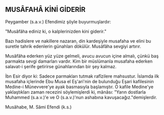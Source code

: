 ## MUSÂFAHÂ KİNİ GİDERİR

Peygamber (s.a.v.) Efendimiz şöyle buyur­muşlardır:

"Musâfâha ediniz ki, o kalplerinizden kini giderir."

Bazı hadislere ve nakillere nazaran, din kardeşiyle musafaha ve elini bu suretle tahrik edenlerin günahları dökülür. Musâfâha sev­giyi artırır.

Musâfâha ederken yüz yüze gelmeli, avucu avucun içine almalı, çünkü baş parmakta sev­gi damarları vardır. Kim bir müslümanla musafaha ederken salavat-i şerife getirirse günahlarından bir şey kalmaz.

İbn Esir diyor ki: Sadece parmakları tut­mak rafîzilere mahsustur. İslamda ilk musafaha içlerinde Ebu Musa el Eş'ari'nin de bulunduğu Eşari kafilesinin Medine-i Münevvere'ye ayak basmasıyla başlamıştır. O kafile Medine'ye yaklaştıkları zaman recezini söylemişlerdi ki, mânâsı: "Yarın dostlarla Muhammed (s.a.v.)'e ve O (s.a.v.)'nun ashabı­na kavuşacağız."demişlerdir.

Musâhabe, M. Sâmi Efendi (k.s.)
